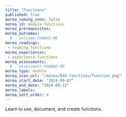 ```yaml
---
title: "Functions"
published: true
morea_coming_soon: false
morea_id: module-functions
morea_prerequisites:
morea_outcomes:
  # - outcome-CHANGE-ME
morea_readings:
 - reading-functions
morea_experiences:
 - experience-functions
morea_assessments:
  # - assessment-CHANGE-ME
morea_type: module
morea_icon_url: "/morea/040-functions/function.png"
morea_start_date: "2024-09-07"
morea_end_date: "2024-09-12"
morea_labels:
morea_sort_order: 4
---
```



Learn to use, document, and create functions.
